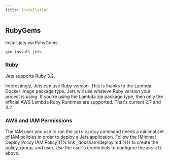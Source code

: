 ```yaml
---
title: Installation
---
```


## RubyGems

Install jets via RubyGems.

    gem install jets

### Ruby

Jets supports Ruby 3.2.

Interestingly, Jets can use Ruby version. This is thanks to the Lambda Docker image package type. Jets will use whateve Ruby version your project is using. If you're using the Lambda zip package type, then only the official AWS Lambda Ruby Runtimes are supported. That's current 2.7 and 3.2

### AWS and IAM Permissions

The IAM user you use to run the `jets deploy` command needs a minimal set of IAM policies in order to deploy a Jets application. Follow the [Minimal Deploy Policy IAM Policy]({% link _docs/iam/deploy.md %}) to create the policy, group, and user. Use the user's credentials to configure the `aws-cli` above.
